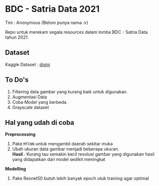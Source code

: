 # BDC - Satria Data 2021

Tim : Anonymous (Belom punya nama :v)

Repo untuk merekam segala resources dalam lomba BDC - Satria Data tahun 2021.

## Dataset

Kaggle Dataset : [disini](https://www.kaggle.com/wahyusetianto/bdc-2021)

## To Do's

1. Filtering data gambar yang kurang baik untuk digunakan.
2. Augmentasi Data
3. Coba Model yang berbeda.
4. Grayscale dataset

## Hal yang udah di coba

**Preprocessing**

1. Pake `MTCNN` untuk mengambil daerah sekitar muka
2. Ubah ukuran data gambar menjadi beberapa ukuran. <br>
   **Hasil** : Kurang tau semakin kecil resolusi gambar yang digunakan hasil yang
   didapatkan dari model sedikit meningkat

**Modelling**

1. Pake Resnet50 butuh lebih banyak epoch utuk training agar optimal
